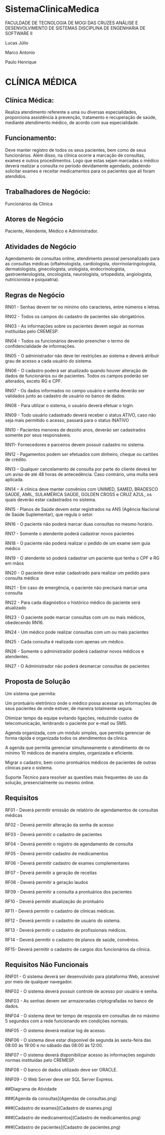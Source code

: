 # SistemaClinicaMedica

FACULDADE DE TECNOLOGIA DE MOGI DAS CRUZES
ANÁLISE E DESENVOLVIMENTO DE SISTEMAS
DISCIPLINA DE ENGENHARIA DE SOFTWARE II 

Lucas Júlio

Marco Antonio

Paulo Henrique



# CLÍNICA MÉDICA

## Clínica Médica:

Realiza atendimento referente a uma ou diversas  especialidades, proporciona assistência   à prevenção, tratamento e recuperação de saúde, mediante atendimento médico, de acordo com sua especialidade.

## Funcionamento:

Deve manter registro de todos os seus pacientes, bem como de seus funcionários. Além disso, na clínica ocorre a marcação de consultas, exames e outros procedimentos.  Logo que estas sejam marcadas o médico deverá realizar a consulta no período devidamente agendado, podendo solicitar exames e receitar medicamentos para os pacientes que ali foram atendidos.

## Trabalhadores de Negócio:

Funcionários da Clínica

## Atores de Negócio

Paciente, Atendente, Médico e Administrador.

## Atividades de Negócio

Agendamento de consultas online, atendimento pessoal personalizado para as consultas médicas (oftalmologista, cardiologista, otorrinolaringologista, dermatologista, ginecologista, urologista, endocrinologista, gastroenterologista, oncologista, neurologista, ortopedista, angiologista, nutricionista e psiquiatria).


## Regras de Negócio

RN01 - Senhas devem ter no mínimo oito caracteres, entre números e letras.

RN02 - Todos os campos do cadastro de pacientes são obrigatórios.

RN03 - As informações sobre os pacientes devem seguir as normas instituídas pelo CREMESP.

RN04 - Todos os funcionários deverão preencher o termo de confidencialidade de informações.

RN05 - O administrador não deve ter restrições ao sistema e deverá atribuir grau de acesso a cada usuário do sistema.

RN06 - O cadastro poderá ser atualizado quando houver alteração de dados de funcionários ou de pacientes. Todos os campos poderão ser alterados, exceto RG e CPF.

RN07 - Os dados informados no campo usuário e senha deverão ser validados junto ao cadastro de usuário no banco de dados. 

RN08 - Para utilizar o sistema, o usuário deverá efetuar o login.

RN09 - Todo usuário cadastrado deverá receber o status ATIVO, caso não seja mais permitido o acesso, passará para o status INATIVO

RN10 - Pacientes menores de dezoito anos, deverão ser cadastrados somente por seus responsáveis.

RN11- Fornecedores e parceiros devem possuir cadastro no sistema.

RN12 - Pagamentos podem ser efetuados com dinheiro, cheque ou cartões de crédito.

RN13 – Qualquer cancelamento de consulta por parte do cliente deverá ter um aviso de até   48 horas de antecedência. Caso contrário, uma multa será aplicada.

RN14 – A clínica deve manter convênios com UNIMED, SAMED, BRADESCO SAÚDE, AMIL, SULAMÉRICA SAÚDE, GOLDEN CROSS e CRUZ AZUL, os quais deverão estar cadastrados no sistema.

RN15 - Planos de Saúde devem estar registrados na ANS (Agência Nacional de Saúde Suplementar), que regula o setor.

RN16 - O paciente não poderá marcar duas consultas no mesmo horário.

RN17 - Somente o atendente poderá cadastrar novos pacientes

RN18 - O paciente não poderá realizar o pedido de um exame sem guia médico

RN19 - O atendente só poderá cadastrar um paciente que tenha o CPF e RG em mãos

RN20 - O paciente deve estar cadastrado para realizar um pedido para consulta médica

RN21 - Em caso de emergência, o paciente não precisará marcar uma consulta

RN22 - Para cada diagnóstico o histórico médico do paciente será atualizado

RN23 - O paciente pode marcar consultas com um ou mais médicos, obedecendo RN16.

RN24 - Um médico pode realizar consultas com um ou mais pacientes

RN25 - Cada consulta é realizada com apenas um médico.

RN26 - Somente o administrador poderá cadastrar novos médicos e atendentes.

RN27 - O Administrador não poderá desmarcar consultas de pacientes

## Proposta de Solução

Um sistema que permita:

Um prontuário eletrônico onde o médico possa acessar as informações de seus pacientes de onde estiver, de maneira totalmente segura.

Otimizar tempo da equipe evitando ligações, reduzindo custos de telecomunicação, lembrando o paciente por e-mail ou SMS.

Agenda organizada, com um módulo simples, que permita gerenciar de forma rápida e organizada todos os atendimentos da clínica.

A agenda que permita gerenciar simultaneamente o atendimento de no mínimo 10 médicos de maneira simples, organizada e eficiente.

Migrar o cadastro, bem como prontuários médicos de pacientes de outras clinicas para o sistema.

Suporte Técnico para resolver as questões mais frequentes de uso da solução, presencialmente ou mesmo online.

## Requisitos
RF01 - Deverá permitir emissão de relatório de agendamentos de consultas médicas

RF02 - Deverá permitir alteração da senha de acesso

RF03 - Deverá permitir o cadastro de pacientes

RF04 - Deverá permitir o registro de agendamento de consulta

RF05 - Deverá permitir cadastro de medicamentos

RF06 - Deverá permitir cadastro de exames complementares

RF07 - Deverá permitir a geração de receitas

RF08 - Deverá permitir a geração laudos

RF09 - Deverá permitir a consulta a prontuários dos pacientes

RF10 - Deverá permitir atualização do prontuário

RF11 - Deverá permitir o cadastro de clínicas médicas.

RF12 - Deverá permitir o cadastro de usuário do sistema.

RF13 - Deverá permitir o cadastro de profissionais médicos.

RF14 - Deverá permitir o cadastro de planos de saúde, convênios.

RF15- Deverá permitir o cadastro de cargos dos funcionários da clínica.

## Requisitos Não Funcionais

RNF01 - O sistema deverá ser desenvolvido para plataforma Web, acessível por meio de qualquer navegador.

RNF02 - O sistema deverá possuir controle de acesso por usuário e senha.

RNF03 - As senhas devem ser armazenadas criptografadas no banco de dados.

RNF04 - O sistema deve ter tempo de resposta em consultas de no máximo 5 segundos com a rede funcionando   em condições normais.

RNF05 - O sistema deverá realizar log de acesso.

RNF06 - O sistema deve estar disponível de segunda às sexta-feira das 08:00 às 19:00 e no sábado das 08:00 às 12:00. 

RNF07 – O sistema deverá disponibilizar acesso às informações seguindo normas instituídas pelo CREMESP.

RNF08 - O banco de dados utilizado deve ser ORACLE.

RNF09 - O Web Server deve ser SQL Server Express.

##Diagrama de Atividade

###[Agenda da consultas](Agendas de consultas.png)

###[Cadastro de exames](Cadastro de exames.png)

###[Cadastro de medicamentos](Cadastro de medicamentos.png)

###[Cadastro de pacientes](Cadastro de pacientes.png)
